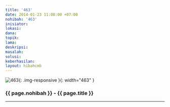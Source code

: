 ```yaml
---
title: '463'
date: 2014-01-23 11:08:00 +07:00
nohibah: '463'
inisiator: 
lokasi: 
dana: 
topik: 
lama: 
deskripsi: 
masalah: 
solusi: 
keberhasilan: 
layout: hibahcmb
---
```


![463](/static/img/hibahcmb/463.png){: .img-responsive }{: width="463" }

### {{ page.nohibah }} - {{ page.title }}

---
